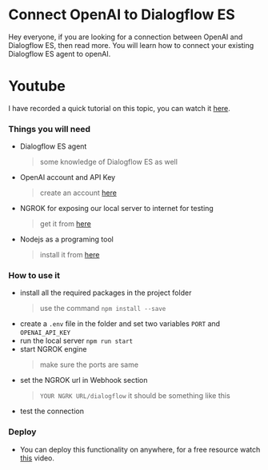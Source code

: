 # Connect OpenAI to Dialogflow ES
Hey everyone, if you are looking for a connection between OpenAI and Dialogflow ES, then read more. You will learn how to connect your existing Dialogflow ES agent to openAI.

# Youtube
I have recorded a quick tutorial on this topic, you can watch it [here](https://youtu.be/OVvs32QTj4A).

### Things you will need
* Dialogflow ES agent
    > some knowledge of Dialogflow ES as well
* OpenAI account and API Key
    > create an account [here](https://openai.com/)
* NGROK for exposing our local server to internet for testing
    > get it from [here](https://ngrok.com/)
* Nodejs as a programing tool
    > install it from [here](https://nodejs.org/en/download/)

### How to use it
* install all the required packages in the project folder
    > use the command `npm install --save`
* create a `.env` file in the folder and set two variables `PORT` and `OPENAI_API_KEY`
* run the local server `npm run start`
* start NGROK engine
    > make sure the ports are same
* set the NGROK url in Webhook section
    > `YOUR NGRK URL/dialogflow` it should be something like this
* test the connection

### Deploy
* You can deploy this functionality on anywhere, for a free resource watch [this](https://youtu.be/0BeYenl5BqQ) video.

